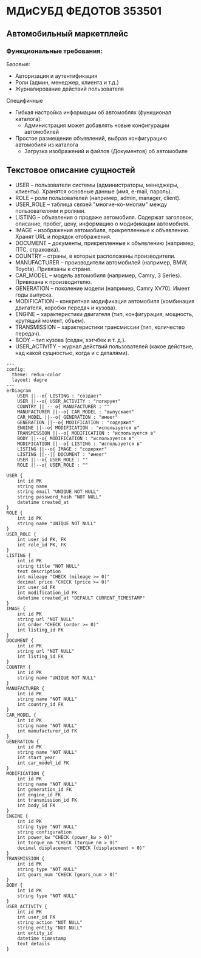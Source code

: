 # МДиСУБД ФЕДОТОВ 353501

## Автомобильный маркетплейс

### Функциональные требования:

Базовые:
- Авторизация и аутентификация
- Роли (админ, менеджер, клиента и т.д.)
- Журналирование действий пользователя

Специфичные
- Гибкая настройка информации об автомоблях (функционал каталога):
  - Администрация может добавлять новые конфигурации автомобилей
- Простое размещение объявлений, выбрав конфигурацию автомобиля из каталога
  - Загрузка изображений и файлов (Документов) об автомобиле


## Текстовое описание сущностей

- USER – пользователи системы (администраторы, менеджеры, клиенты). Хранятся основные данные (имя, e-mail, пароль).
- ROLE – роли пользователей (например, admin, manager, client).
- USER_ROLE – таблица связей "многие-ко-многим" между пользователями и ролями.
- LISTING – объявления о продаже автомобиля. Содержат заголовок, описание, пробег, цену, информацию о модификации автомобиля.
- IMAGE – изображения автомобиля, прикрепленные к объявлению. Хранят URL и порядок отображения.
- DOCUMENT – документы, прикрепленные к объявлению (например, ПТС, страховка).
- COUNTRY – страны, в которых расположены производители.
- MANUFACTURER – производители автомобилей (например, BMW, Toyota). Привязаны к стране.
- CAR_MODEL – модель автомобиля (например, Camry, 3 Series). Привязана к производителю.
- GENERATION – поколение модели (например, Camry XV70). Имеет годы выпуска.
- MODIFICATION – конкретная модификация автомобиля (комбинация двигателя, коробки передач и кузова).
- ENGINE – характеристики двигателя (тип, конфигурация, мощность, крутящий момент, объем).
- TRANSMISSION – характеристики трансмиссии (тип, количество передач).
- BODY – тип кузова (седан, хэтчбек и т. д.).
- USER_ACTIVITY – журнал действий пользователей (какое действие, над какой сущностью, когда и с деталями).

```mermaid
---
config:
  theme: redux-color
  layout: dagre
---
erDiagram
    USER ||--o{ LISTING : "создает"
    USER ||--o{ USER_ACTIVITY : "логирует"
    COUNTRY || -- o{ MANUFACTURER : ""
    MANUFACTURER ||--o{ CAR_MODEL : "выпускает"
    CAR_MODEL ||--o{ GENERATION : "имеет"
    GENERATION ||--o{ MODIFICATION : "содержит"
    ENGINE ||--o{ MODIFICATION : "используется в"
    TRANSMISSION ||--o{ MODIFICATION : "используется в"
    BODY ||--o{ MODIFICATION : "используется в"
    MODIFICATION ||--o{ LISTING : "используется в"
    LISTING ||--o{ IMAGE : "содержит"
    LISTING ||--|| DOCUMENT : "имеет"
    USER ||--o{ USER_ROLE : ""
    ROLE ||--o{ USER_ROLE : ""
    
USER {
    int id PK
    string name
    string email "UNIQUE NOT NULL"
    string password_hash "NOT NULL"
    datetime created_at 
}
ROLE {
    int id PK
    string name "UNIQUE NOT NULL"
}
USER_ROLE {
    int user_id PK, FK 
    int role_id PK, FK 
}
LISTING {
    int id PK
    string title "NOT NULL"
    text description
    int mileage "CHECK (mileage >= 0)"
    decimal price "CHECK (price >= 0)"
    int user_id FK 
    int modification_id FK 
    datetime created_at "DEFAULT CURRENT_TIMESTAMP"
}
IMAGE {
    int id PK
    string url "NOT NULL"
    int order "CHECK (order >= 0)"
    int listing_id FK 
}
DOCUMENT {
    int id PK
    string url "NOT NULL"
    int listing_id FK 
}
COUNTRY {
    int id PK
    string name "UNIQUE NOT NULL"
}
MANUFACTURER {
    int id PK
    string name "NOT NULL"
    int country_id FK 
}
CAR_MODEL {
    int id PK
    string name "NOT NULL"
    int manufacturer_id FK
}
GENERATION {
    int id PK
    string name "NOT NULL"
    int start_year
    int car_model_id FK
}
MODIFICATION {
    int id PK
    string name "NOT NULL"
    int generation_id FK 
    int engine_id FK
    int transmission_id FK 
    int body_id FK 
}
ENGINE {
    int id PK
    string type "NOT NULL"
    string configuration
    int power_kw "CHECK (power_kw > 0)"
    int torque_nm "CHECK (torque_nm > 0)"
    decimal displacement "CHECK (displacement > 0)"
}
TRANSMISSION {
    int id PK
    string type "NOT NULL"
    int gears_num "CHECK (gears_num > 0)"
}
BODY {
    int id PK
    string type "NOT NULL"
}
USER_ACTIVITY {
    int id PK
    int user_id FK 
    string action "NOT NULL"
    string entity "NOT NULL"
    int entity_id
    datetime timestamp 
    text details
}

```
